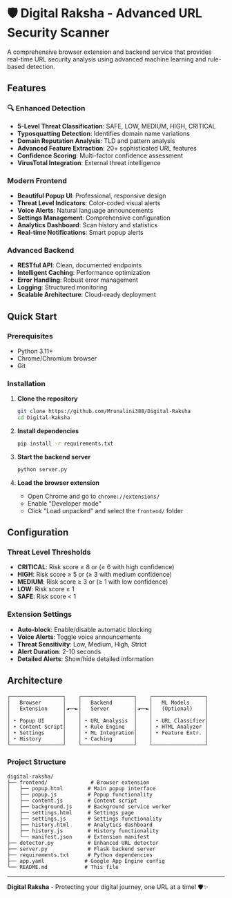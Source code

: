 # 🛡️ Digital Raksha - Advanced URL Security Scanner

A comprehensive browser extension and backend service that provides real-time URL security analysis using advanced machine learning and rule-based detection.

## Features

### 🔍 Enhanced Detection
- **5-Level Threat Classification**: SAFE, LOW, MEDIUM, HIGH, CRITICAL
- **Typosquatting Detection**: Identifies domain name variations
- **Domain Reputation Analysis**: TLD and pattern analysis
- **Advanced Feature Extraction**: 20+ sophisticated URL features
- **Confidence Scoring**: Multi-factor confidence assessment
- **VirusTotal Integration**: External threat intelligence

###  Modern Frontend
- **Beautiful Popup UI**: Professional, responsive design
- **Threat Level Indicators**: Color-coded visual alerts
- **Voice Alerts**: Natural language announcements
- **Settings Management**: Comprehensive configuration
- **Analytics Dashboard**: Scan history and statistics
- **Real-time Notifications**: Smart popup alerts

###  Advanced Backend
- **RESTful API**: Clean, documented endpoints
- **Intelligent Caching**: Performance optimization
- **Error Handling**: Robust error management
- **Logging**: Structured monitoring
- **Scalable Architecture**: Cloud-ready deployment

##  Quick Start

### Prerequisites
- Python 3.11+
- Chrome/Chromium browser
- Git

### Installation

1. **Clone the repository**
   ```bash
   git clone https://github.com/Mrunalini388/Digital-Raksha
   cd Digital-Raksha
   ```

2. **Install dependencies**
   ```bash
   pip install -r requirements.txt
   ```

3. **Start the backend server**
   ```bash
   python server.py
   ```

4. **Load the browser extension**
   - Open Chrome and go to `chrome://extensions/`
   - Enable "Developer mode"
   - Click "Load unpacked" and select the `frontend/` folder

## Configuration

### Threat Level Thresholds
- **CRITICAL**: Risk score ≥ 8 or (≥ 6 with high confidence)
- **HIGH**: Risk score ≥ 5 or (≥ 3 with medium confidence)
- **MEDIUM**: Risk score ≥ 3 or (≥ 1 with low confidence)
- **LOW**: Risk score ≥ 1
- **SAFE**: Risk score < 1

### Extension Settings
- **Auto-block**: Enable/disable automatic blocking
- **Voice Alerts**: Toggle voice announcements
- **Threat Sensitivity**: Low, Medium, High, Strict
- **Alert Duration**: 2-10 seconds
- **Detailed Alerts**: Show/hide detailed information

## Architecture

```
┌─────────────────┐    ┌─────────────────┐    ┌─────────────────┐
│   Browser       │    │   Backend       │    │   ML Models     │
│   Extension     │◄──►│   Server        │◄──►│   (Optional)    │
│                 │    │                 │    │                 │
│ • Popup UI      │    │ • URL Analysis  │    │ • URL Classifier│
│ • Content Script│    │ • Rule Engine   │    │ • HTML Analyzer │
│ • Settings      │    │ • ML Integration│    │ • Feature Extr. │
│ • History       │    │ • Caching       │    │                 │
└─────────────────┘    └─────────────────┘    └─────────────────┘
```

### Project Structure
```
digital-raksha/
├── frontend/              # Browser extension
│   ├── popup.html        # Main popup interface
│   ├── popup.js          # Popup functionality
│   ├── content.js        # Content script
│   ├── background.js     # Background service worker
│   ├── settings.html     # Settings page
│   ├── settings.js       # Settings functionality
│   ├── history.html      # Analytics dashboard
│   ├── history.js        # History functionality
│   └── manifest.json     # Extension manifest
├── detector.py           # Enhanced URL detector
├── server.py             # Flask backend server
├── requirements.txt      # Python dependencies
├── app.yaml             # Google App Engine config
└── README.md            # This file
```




---

**Digital Raksha** - Protecting your digital journey, one URL at a time! 🛡️✨
